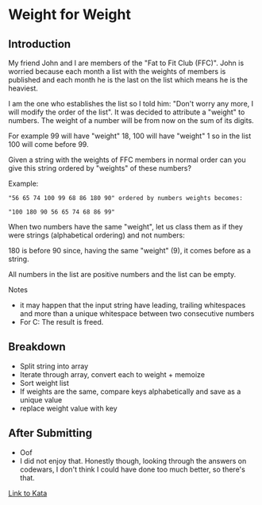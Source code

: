 # Weight for Weight

Introduction
-----

My friend John and I are members of the "Fat to Fit Club (FFC)". John is worried because each month a list with the weights of members is published and each month he is the last on the list which means he is the heaviest.

I am the one who establishes the list so I told him: "Don't worry any more, I will modify the order of the list". It was decided to attribute a "weight" to numbers. The weight of a number will be from now on the sum of its digits.

For example 99 will have "weight" 18, 100 will have "weight" 1 so in the list 100 will come before 99.

Given a string with the weights of FFC members in normal order can you give this string ordered by "weights" of these numbers?

Example:
```
"56 65 74 100 99 68 86 180 90" ordered by numbers weights becomes: 

"100 180 90 56 65 74 68 86 99"
```
When two numbers have the same "weight", let us class them as if they were strings (alphabetical ordering) and not numbers:

180 is before 90 since, having the same "weight" (9), it comes before as a string.

All numbers in the list are positive numbers and the list can be empty.

Notes
* it may happen that the input string have leading, trailing whitespaces and more than a unique whitespace between two consecutive numbers
* For C: The result is freed.

Breakdown
-----

* Split string into array
* Iterate through array, convert each to weight + memoize
* Sort weight list
* If weights are the same, compare keys alphabetically and save as a unique value 
* replace weight value with key

After Submitting
-----

* Oof
* I did not enjoy that. Honestly though, looking through the answers on codewars, I don't think I could have done too much better, so there's that.

[Link to Kata](https://www.codewars.com/kata/55c6126177c9441a570000cc/train/javascript)